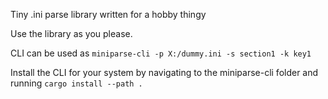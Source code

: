 Tiny .ini parse library written for a hobby thingy

Use the library as you please.

CLI can be used as `miniparse-cli -p X:/dummy.ini -s section1 -k key1`

Install the CLI for your system by navigating to the miniparse-cli folder and running `cargo install --path .`
